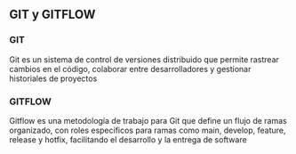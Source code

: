 ## GIT y GITFLOW

### GIT

Git es un sistema de control de versiones distribuido que permite rastrear cambios en el código, colaborar entre desarrolladores y gestionar historiales de proyectos

### GITFLOW

Gitflow es una metodología de trabajo para Git que define un flujo de ramas organizado, con roles específicos para ramas como main, develop, feature, release y hotfix, facilitando el desarrollo y la entrega de software



